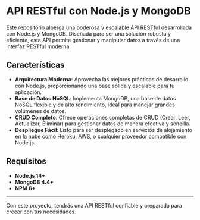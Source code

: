 # API RESTful con Node.js y MongoDB

Este repositorio alberga una poderosa y escalable API RESTful desarrollada con Node.js y MongoDB. Diseñada para ser una solución robusta y eficiente, esta API permite gestionar y manipular datos a través de una interfaz RESTful moderna.

## Características

- **Arquitectura Moderna**: Aprovecha las mejores prácticas de desarrollo con Node.js, proporcionando una base sólida y escalable para tu aplicación.
- **Base de Datos NoSQL**: Implementa MongoDB, una base de datos NoSQL flexible y de alto rendimiento, ideal para manejar grandes volúmenes de datos.
- **CRUD Completo**: Ofrece operaciones completas de CRUD (Crear, Leer, Actualizar, Eliminar) para gestionar datos de manera efectiva y sencilla.
- **Despliegue Fácil**: Listo para ser desplegado en servicios de alojamiento en la nube como Heroku, AWS, o cualquier proveedor compatible con Node.js.

## Requisitos

- **Node.js 14+**
- **MongoDB 4.4+**
- **NPM 6+**

---

Con este proyecto, tendrás una API RESTful confiable y preparada para crecer con tus necesidades.
